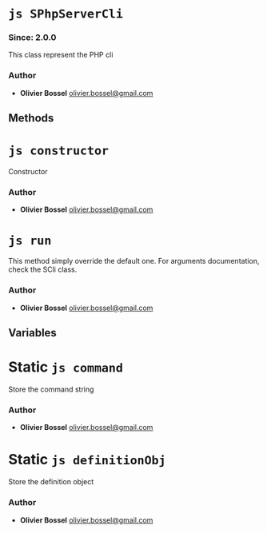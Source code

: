 


<!-- @namespace    sugar.node.server -->

# ```js SPhpServerCli ```
### Since: 2.0.0

This class represent the PHP cli




### Author
- **Olivier Bossel** <a href="mailto:olivier.bossel@gmail.com">olivier.bossel@gmail.com</a> 


## Methods




# ```js constructor ```


Constructor




### Author
- **Olivier Bossel** <a href="mailto:olivier.bossel@gmail.com">olivier.bossel@gmail.com</a> 





# ```js run ```


This method simply override the default one.
For arguments documentation, check the SCli class.




### Author
- **Olivier Bossel** <a href="mailto:olivier.bossel@gmail.com">olivier.bossel@gmail.com</a> 


## Variables




# Static ```js command ```


Store the command string



### Author
- **Olivier Bossel** <a href="mailto:olivier.bossel@gmail.com">olivier.bossel@gmail.com</a> 





# Static ```js definitionObj ```


Store the definition object



### Author
- **Olivier Bossel** <a href="mailto:olivier.bossel@gmail.com">olivier.bossel@gmail.com</a> 

